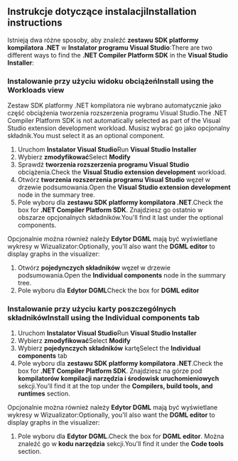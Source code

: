 ## <a name="installation-instructions"></a><span data-ttu-id="ebd18-101">Instrukcje dotyczące instalacji</span><span class="sxs-lookup"><span data-stu-id="ebd18-101">Installation instructions</span></span> 

<span data-ttu-id="ebd18-102">Istnieją dwa różne sposoby, aby znaleźć **zestawu SDK platformy kompilatora .NET** w **Instalator programu Visual Studio**:</span><span class="sxs-lookup"><span data-stu-id="ebd18-102">There are two different ways to find the **.NET Compiler Platform SDK** in the **Visual Studio Installer**:</span></span>

### <a name="install-using-the-workloads-view"></a><span data-ttu-id="ebd18-103">Instalowanie przy użyciu widoku obciążeń</span><span class="sxs-lookup"><span data-stu-id="ebd18-103">Install using the Workloads view</span></span>

<span data-ttu-id="ebd18-104">Zestaw SDK platformy .NET kompilatora nie wybrano automatycznie jako część obciążenia tworzenia rozszerzenia programu Visual Studio.</span><span class="sxs-lookup"><span data-stu-id="ebd18-104">The .NET Compiler Platform SDK is not automatically selected as part of the Visual Studio extension development workload.</span></span> <span data-ttu-id="ebd18-105">Musisz wybrać go jako opcjonalny składnik.</span><span class="sxs-lookup"><span data-stu-id="ebd18-105">You must select it as an optional component.</span></span>

1. <span data-ttu-id="ebd18-106">Uruchom **Instalator Visual Studio**</span><span class="sxs-lookup"><span data-stu-id="ebd18-106">Run **Visual Studio Installer**</span></span> 
1. <span data-ttu-id="ebd18-107">Wybierz **zmodyfikować**</span><span class="sxs-lookup"><span data-stu-id="ebd18-107">Select **Modify**</span></span> 
1. <span data-ttu-id="ebd18-108">Sprawdź **tworzenia rozszerzenia programu Visual Studio** obciążenia.</span><span class="sxs-lookup"><span data-stu-id="ebd18-108">Check the **Visual Studio extension development** workload.</span></span>
1. <span data-ttu-id="ebd18-109">Otwórz **tworzenia rozszerzenia programu Visual Studio** węzeł w drzewie podsumowania.</span><span class="sxs-lookup"><span data-stu-id="ebd18-109">Open the **Visual Studio extension development** node in the summary tree.</span></span>
1. <span data-ttu-id="ebd18-110">Pole wyboru dla **zestawu SDK platformy kompilatora .NET**.</span><span class="sxs-lookup"><span data-stu-id="ebd18-110">Check the box for **.NET Compiler Platform SDK**.</span></span> <span data-ttu-id="ebd18-111">Znajdziesz go ostatnio w obszarze opcjonalnych składników.</span><span class="sxs-lookup"><span data-stu-id="ebd18-111">You'll find it last under the optional components.</span></span>

<span data-ttu-id="ebd18-112">Opcjonalnie można również należy **Edytor DGML** mają być wyświetlane wykresy w Wizualizator:</span><span class="sxs-lookup"><span data-stu-id="ebd18-112">Optionally, you'll also want the **DGML editor** to display graphs in the visualizer:</span></span>

1. <span data-ttu-id="ebd18-113">Otwórz **pojedynczych składników** węzeł w drzewie podsumowania.</span><span class="sxs-lookup"><span data-stu-id="ebd18-113">Open the **Individual components** node in the summary tree.</span></span>
1. <span data-ttu-id="ebd18-114">Pole wyboru dla **Edytor DGML**</span><span class="sxs-lookup"><span data-stu-id="ebd18-114">Check the box for **DGML editor**</span></span>

### <a name="install-using-the-individual-components-tab"></a><span data-ttu-id="ebd18-115">Instalowanie przy użyciu karty poszczególnych składników</span><span class="sxs-lookup"><span data-stu-id="ebd18-115">Install using the Individual components tab</span></span>

1. <span data-ttu-id="ebd18-116">Uruchom **Instalator Visual Studio**</span><span class="sxs-lookup"><span data-stu-id="ebd18-116">Run **Visual Studio Installer**</span></span> 
1. <span data-ttu-id="ebd18-117">Wybierz **zmodyfikować**</span><span class="sxs-lookup"><span data-stu-id="ebd18-117">Select **Modify**</span></span> 
1. <span data-ttu-id="ebd18-118">Wybierz **pojedynczych składników** kartę</span><span class="sxs-lookup"><span data-stu-id="ebd18-118">Select the **Individual components** tab</span></span> 
1. <span data-ttu-id="ebd18-119">Pole wyboru dla **zestawu SDK platformy kompilatora .NET**.</span><span class="sxs-lookup"><span data-stu-id="ebd18-119">Check the box for **.NET Compiler Platform SDK**.</span></span> <span data-ttu-id="ebd18-120">Znajdziesz na górze pod **kompilatorów kompilacji narzędzia i środowisk uruchomieniowych** sekcji.</span><span class="sxs-lookup"><span data-stu-id="ebd18-120">You'll find it at the top under the **Compilers, build tools, and runtimes** section.</span></span>

<span data-ttu-id="ebd18-121">Opcjonalnie można również należy **Edytor DGML** mają być wyświetlane wykresy w Wizualizator:</span><span class="sxs-lookup"><span data-stu-id="ebd18-121">Optionally, you'll also want the **DGML editor** to display graphs in the visualizer:</span></span>

1. <span data-ttu-id="ebd18-122">Pole wyboru dla **Edytor DGML**.</span><span class="sxs-lookup"><span data-stu-id="ebd18-122">Check the box for **DGML editor**.</span></span> <span data-ttu-id="ebd18-123">Można znaleźć go w **kodu narzędzia** sekcji.</span><span class="sxs-lookup"><span data-stu-id="ebd18-123">You'll find it under the **Code tools** section.</span></span>

